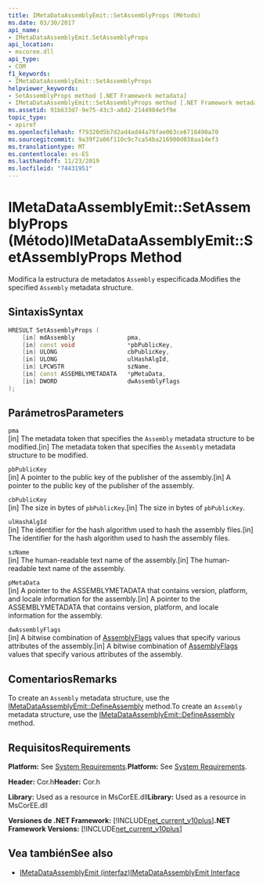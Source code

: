 ```yaml
---
title: IMetaDataAssemblyEmit::SetAssemblyProps (Método)
ms.date: 03/30/2017
api_name:
- IMetaDataAssemblyEmit.SetAssemblyProps
api_location:
- mscoree.dll
api_type:
- COM
f1_keywords:
- IMetaDataAssemblyEmit::SetAssemblyProps
helpviewer_keywords:
- SetAssemblyProps method [.NET Framework metadata]
- IMetaDataAssemblyEmit::SetAssemblyProps method [.NET Framework metadata]
ms.assetid: 91b633d7-9e75-43c3-a8d2-2144984e5f9e
topic_type:
- apiref
ms.openlocfilehash: f79320d5b7d2ad4ad44a79fae063ce6718490a70
ms.sourcegitcommit: 9a39f2a06f110c9c7ca54ba216900d038aa14ef3
ms.translationtype: MT
ms.contentlocale: es-ES
ms.lasthandoff: 11/23/2019
ms.locfileid: "74431951"
---
```

# <a name="imetadataassemblyemitsetassemblyprops-method"></a><span data-ttu-id="6b193-102">IMetaDataAssemblyEmit::SetAssemblyProps (Método)</span><span class="sxs-lookup"><span data-stu-id="6b193-102">IMetaDataAssemblyEmit::SetAssemblyProps Method</span></span>
<span data-ttu-id="6b193-103">Modifica la estructura de metadatos `Assembly` especificada.</span><span class="sxs-lookup"><span data-stu-id="6b193-103">Modifies the specified `Assembly` metadata structure.</span></span>  
  
## <a name="syntax"></a><span data-ttu-id="6b193-104">Sintaxis</span><span class="sxs-lookup"><span data-stu-id="6b193-104">Syntax</span></span>  
  
```cpp  
HRESULT SetAssemblyProps (  
    [in] mdAssembly               pma,  
    [in] const void               *pbPublicKey,  
    [in] ULONG                    cbPublicKey,  
    [in] ULONG                    ulHashAlgId,  
    [in] LPCWSTR                  szName,  
    [in] const ASSEMBLYMETADATA   *pMetaData,  
    [in] DWORD                    dwAssemblyFlags  
);  
```  
  
## <a name="parameters"></a><span data-ttu-id="6b193-105">Parámetros</span><span class="sxs-lookup"><span data-stu-id="6b193-105">Parameters</span></span>  
 `pma`  
 <span data-ttu-id="6b193-106">[in] The metadata token that specifies the `Assembly` metadata structure to be modified.</span><span class="sxs-lookup"><span data-stu-id="6b193-106">[in] The metadata token that specifies the `Assembly` metadata structure to be modified.</span></span>  
  
 `pbPublicKey`  
 <span data-ttu-id="6b193-107">[in] A pointer to the public key of the publisher of the assembly.</span><span class="sxs-lookup"><span data-stu-id="6b193-107">[in] A pointer to the public key of the publisher of the assembly.</span></span>  
  
 `cbPublicKey`  
 <span data-ttu-id="6b193-108">[in] The size in bytes of `pbPublicKey`.</span><span class="sxs-lookup"><span data-stu-id="6b193-108">[in] The size in bytes of `pbPublicKey`.</span></span>  
  
 `ulHashAlgId`  
 <span data-ttu-id="6b193-109">[in] The identifier for the hash algorithm used to hash the assembly files.</span><span class="sxs-lookup"><span data-stu-id="6b193-109">[in] The identifier for the hash algorithm used to hash the assembly files.</span></span>  
  
 `szName`  
 <span data-ttu-id="6b193-110">[in] The human-readable text name of the assembly.</span><span class="sxs-lookup"><span data-stu-id="6b193-110">[in] The human-readable text name of the assembly.</span></span>  
  
 `pMetaData`  
 <span data-ttu-id="6b193-111">[in] A pointer to the ASSEMBLYMETADATA that contains version, platform, and locale information for the assembly.</span><span class="sxs-lookup"><span data-stu-id="6b193-111">[in] A pointer to the ASSEMBLYMETADATA that contains version, platform, and locale information for the assembly.</span></span>  
  
 `dwAssemblyFlags`  
 <span data-ttu-id="6b193-112">[in] A bitwise combination of [AssemblyFlags](../../../../docs/framework/unmanaged-api/metadata/assemblyflags-enumeration.md) values that specify various attributes of the assembly.</span><span class="sxs-lookup"><span data-stu-id="6b193-112">[in] A bitwise combination of [AssemblyFlags](../../../../docs/framework/unmanaged-api/metadata/assemblyflags-enumeration.md) values that specify various attributes of the assembly.</span></span>  
  
## <a name="remarks"></a><span data-ttu-id="6b193-113">Comentarios</span><span class="sxs-lookup"><span data-stu-id="6b193-113">Remarks</span></span>  
 <span data-ttu-id="6b193-114">To create an `Assembly` metadata structure, use the [IMetaDataAssemblyEmit::DefineAssembly](../../../../docs/framework/unmanaged-api/metadata/imetadataassemblyemit-defineassembly-method.md) method.</span><span class="sxs-lookup"><span data-stu-id="6b193-114">To create an `Assembly` metadata structure, use the [IMetaDataAssemblyEmit::DefineAssembly](../../../../docs/framework/unmanaged-api/metadata/imetadataassemblyemit-defineassembly-method.md) method.</span></span>  
  
## <a name="requirements"></a><span data-ttu-id="6b193-115">Requisitos</span><span class="sxs-lookup"><span data-stu-id="6b193-115">Requirements</span></span>  
 <span data-ttu-id="6b193-116">**Platform:** See [System Requirements](../../../../docs/framework/get-started/system-requirements.md).</span><span class="sxs-lookup"><span data-stu-id="6b193-116">**Platform:** See [System Requirements](../../../../docs/framework/get-started/system-requirements.md).</span></span>  
  
 <span data-ttu-id="6b193-117">**Header:** Cor.h</span><span class="sxs-lookup"><span data-stu-id="6b193-117">**Header:** Cor.h</span></span>  
  
 <span data-ttu-id="6b193-118">**Library:** Used as a resource in MsCorEE.dll</span><span class="sxs-lookup"><span data-stu-id="6b193-118">**Library:** Used as a resource in MsCorEE.dll</span></span>  
  
 <span data-ttu-id="6b193-119">**Versiones de .NET Framework:** [!INCLUDE[net_current_v10plus](../../../../includes/net-current-v10plus-md.md)]</span><span class="sxs-lookup"><span data-stu-id="6b193-119">**.NET Framework Versions:** [!INCLUDE[net_current_v10plus](../../../../includes/net-current-v10plus-md.md)]</span></span>  
  
## <a name="see-also"></a><span data-ttu-id="6b193-120">Vea también</span><span class="sxs-lookup"><span data-stu-id="6b193-120">See also</span></span>

- [<span data-ttu-id="6b193-121">IMetaDataAssemblyEmit (interfaz)</span><span class="sxs-lookup"><span data-stu-id="6b193-121">IMetaDataAssemblyEmit Interface</span></span>](../../../../docs/framework/unmanaged-api/metadata/imetadataassemblyemit-interface.md)
